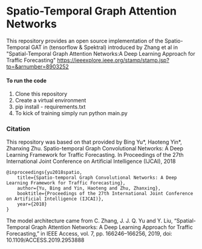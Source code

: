 # Spatio-Temporal Graph Attention Networks

This repository provides an open source implementation of the Spatio-Temporal GAT in (tensorflow & Spektral) introduced by Zhang et al in "Spatial-Temporal 
Graph Attention Networks:A Deep Learning Approach for Traffic Forecasting" https://ieeexplore.ieee.org/stamp/stamp.jsp?tp=&arnumber=8903252


#### To run the code
1. Clone this repository
2. Create a virtual environment
3. pip install - requirements.txt
4. To kick of training simply run python main.py

### Citation
This repository was based on that provided by Bing Yu*, Haoteng Yin*, Zhanxing Zhu. Spatio-temporal Graph Convolutional Networks: A Deep Learning Framework for Traffic Forecasting. In Proceedings of the 27th International Joint Conference on Artificial Intelligence (IJCAI), 2018
~~~
@inproceedings{yu2018spatio,
    title={Spatio-temporal Graph Convolutional Networks: A Deep Learning Framework for Traffic Forecasting},
    author={Yu, Bing and Yin, Haoteng and Zhu, Zhanxing},
    booktitle={Proceedings of the 27th International Joint Conference on Artificial Intelligence (IJCAI)},
    year={2018}
}
~~~
The model architecture came from C. Zhang, J. J. Q. Yu and Y. Liu, “Spatial-Temporal Graph Attention Networks: A Deep Learning Approach for Traffic Forecasting,” in IEEE Access, vol. 7, pp. 166246–166256, 2019, doi: 10.1109/ACCESS.2019.2953888